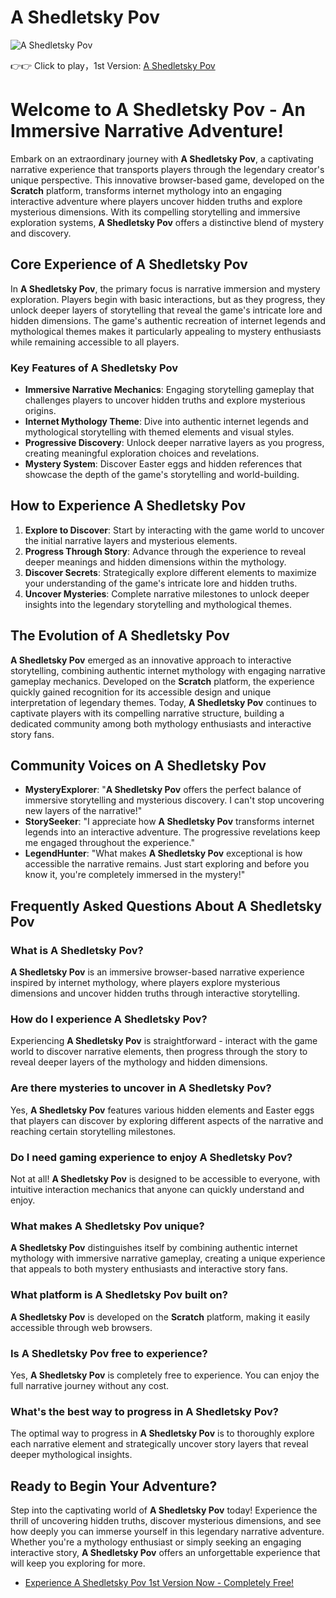 # A Shedletsky Pov

![A Shedletsky Pov](https://raw.githubusercontent.com/bearclicker/a-shedletsky-pov/refs/heads/main/a-shedletsky-pov.jpg "A Shedletsky Pov")

👉👉 Click to play，1st Version: [A Shedletsky Pov](https://clicker-game.com/a-shedletsky-pov/ "A Shedletsky Pov")

# Welcome to A Shedletsky Pov - An Immersive Narrative Adventure!

Embark on an extraordinary journey with **A Shedletsky Pov**, a captivating narrative experience that transports players through the legendary creator's unique perspective. This innovative browser-based game, developed on the **Scratch** platform, transforms internet mythology into an engaging interactive adventure where players uncover hidden truths and explore mysterious dimensions. With its compelling storytelling and immersive exploration systems, **A Shedletsky Pov** offers a distinctive blend of mystery and discovery.

## Core Experience of A Shedletsky Pov

In **A Shedletsky Pov**, the primary focus is narrative immersion and mystery exploration. Players begin with basic interactions, but as they progress, they unlock deeper layers of storytelling that reveal the game's intricate lore and hidden dimensions. The game's authentic recreation of internet legends and mythological themes makes it particularly appealing to mystery enthusiasts while remaining accessible to all players.

### Key Features of A Shedletsky Pov

- **Immersive Narrative Mechanics**: Engaging storytelling gameplay that challenges players to uncover hidden truths and explore mysterious origins.
- **Internet Mythology Theme**: Dive into authentic internet legends and mythological storytelling with themed elements and visual styles.
- **Progressive Discovery**: Unlock deeper narrative layers as you progress, creating meaningful exploration choices and revelations.
- **Mystery System**: Discover Easter eggs and hidden references that showcase the depth of the game's storytelling and world-building.

## How to Experience A Shedletsky Pov

1. **Explore to Discover**: Start by interacting with the game world to uncover the initial narrative layers and mysterious elements.
2. **Progress Through Story**: Advance through the experience to reveal deeper meanings and hidden dimensions within the mythology.
3. **Discover Secrets**: Strategically explore different elements to maximize your understanding of the game's intricate lore and hidden truths.
4. **Uncover Mysteries**: Complete narrative milestones to unlock deeper insights into the legendary storytelling and mythological themes.

## The Evolution of A Shedletsky Pov

**A Shedletsky Pov** emerged as an innovative approach to interactive storytelling, combining authentic internet mythology with engaging narrative gameplay mechanics. Developed on the **Scratch** platform, the experience quickly gained recognition for its accessible design and unique interpretation of legendary themes. Today, **A Shedletsky Pov** continues to captivate players with its compelling narrative structure, building a dedicated community among both mythology enthusiasts and interactive story fans.

## Community Voices on A Shedletsky Pov

- **MysteryExplorer**: "**A Shedletsky Pov** offers the perfect balance of immersive storytelling and mysterious discovery. I can't stop uncovering new layers of the narrative!"
- **StorySeeker**: "I appreciate how **A Shedletsky Pov** transforms internet legends into an interactive adventure. The progressive revelations keep me engaged throughout the experience."
- **LegendHunter**: "What makes **A Shedletsky Pov** exceptional is how accessible the narrative remains. Just start exploring and before you know it, you're completely immersed in the mystery!"

## Frequently Asked Questions About A Shedletsky Pov

### What is A Shedletsky Pov?
**A Shedletsky Pov** is an immersive browser-based narrative experience inspired by internet mythology, where players explore mysterious dimensions and uncover hidden truths through interactive storytelling.

### How do I experience A Shedletsky Pov?
Experiencing **A Shedletsky Pov** is straightforward - interact with the game world to discover narrative elements, then progress through the story to reveal deeper layers of the mythology and hidden dimensions.

### Are there mysteries to uncover in A Shedletsky Pov?
Yes, **A Shedletsky Pov** features various hidden elements and Easter eggs that players can discover by exploring different aspects of the narrative and reaching certain storytelling milestones.

### Do I need gaming experience to enjoy A Shedletsky Pov?
Not at all! **A Shedletsky Pov** is designed to be accessible to everyone, with intuitive interaction mechanics that anyone can quickly understand and enjoy.

### What makes A Shedletsky Pov unique?
**A Shedletsky Pov** distinguishes itself by combining authentic internet mythology with immersive narrative gameplay, creating a unique experience that appeals to both mystery enthusiasts and interactive story fans.

### What platform is A Shedletsky Pov built on?
**A Shedletsky Pov** is developed on the **Scratch** platform, making it easily accessible through web browsers.

### Is A Shedletsky Pov free to experience?
Yes, **A Shedletsky Pov** is completely free to experience. You can enjoy the full narrative journey without any cost.

### What's the best way to progress in A Shedletsky Pov?
The optimal way to progress in **A Shedletsky Pov** is to thoroughly explore each narrative element and strategically uncover story layers that reveal deeper mythological insights.

## Ready to Begin Your Adventure?

Step into the captivating world of **A Shedletsky Pov** today! Experience the thrill of uncovering hidden truths, discover mysterious dimensions, and see how deeply you can immerse yourself in this legendary narrative adventure. Whether you're a mythology enthusiast or simply seeking an engaging interactive story, **A Shedletsky Pov** offers an unforgettable experience that will keep you exploring for more.

- [Experience A Shedletsky Pov 1st Version Now - Completely Free!](https://clicker-game.com/a-shedletsky-pov/)
